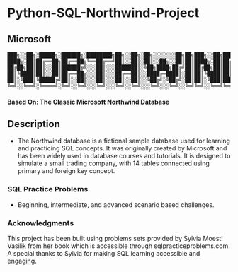 # Python-SQL-Northwind-Project
 
## Microsoft
```
███╗░░██╗░█████╗░██████╗░████████╗██╗░░██╗░██╗░░░░░░░██╗██╗███╗░░██╗██████╗░
████╗░██║██╔══██╗██╔══██╗╚══██╔══╝██║░░██║░██║░░██╗░░██║██║████╗░██║██╔══██╗
██╔██╗██║██║░░██║██████╔╝░░░██║░░░███████║░╚██╗████╗██╔╝██║██╔██╗██║██║░░██║
██║╚████║██║░░██║██╔══██╗░░░██║░░░██╔══██║░░████╔═████║░██║██║╚████║██║░░██║
██║░╚███║╚█████╔╝██║░░██║░░░██║░░░██║░░██║░░╚██╔╝░╚██╔╝░██║██║░╚███║██████╔╝
╚═╝░░╚══╝░╚════╝░╚═╝░░╚═╝░░░╚═╝░░░╚═╝░░╚═╝░░░╚═╝░░░╚═╝░░╚═╝╚═╝░░╚══╝╚═════╝░
```

#### Based On: The Classic Microsoft Northwind Database

## Description
- The Northwind database is a fictional sample database used for learning and practicing SQL concepts. It was originally created by Microsoft and has been widely used in database courses and tutorials. It is designed to simulate a small trading company, with 14 tables connected using primary and foreign key concept.

### SQL Practice Problems
- Beginning, intermediate, and advanced scenario based challenges.

### Acknowledgments
This project has been built using problems sets provided by Sylvia Moestl Vasilik from her book which is accessible through sqlpracticeproblems.com. A special thanks to Sylvia for making SQL learning accessible and engaging.
